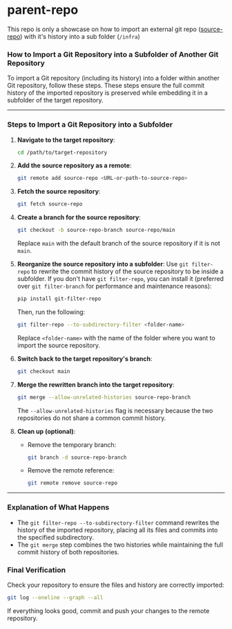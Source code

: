 # parent-repo

This repo is only a showcase on how to import an external git repo ([source-repo](https://github.com/octaviobr/source-repo)) with it's history into a sub folder (`/infra`)

### How to Import a Git Repository into a Subfolder of Another Git Repository

To import a Git repository (including its history) into a folder within another Git repository, follow these steps. These steps ensure the full commit history of the imported repository is preserved while embedding it in a subfolder of the target repository.

---

### Steps to Import a Git Repository into a Subfolder

1. **Navigate to the target repository**:
   ```bash
   cd /path/to/target-repository
   ```

2. **Add the source repository as a remote**:
   ```bash
   git remote add source-repo <URL-or-path-to-source-repo>
   ```

3. **Fetch the source repository**:
   ```bash
   git fetch source-repo
   ```

4. **Create a branch for the source repository**:
   ```bash
   git checkout -b source-repo-branch source-repo/main
   ```
   Replace `main` with the default branch of the source repository if it is not `main`.

5. **Reorganize the source repository into a subfolder**:
   Use `git filter-repo` to rewrite the commit history of the source repository to be inside a subfolder. If you don't have `git filter-repo`, you can install it (preferred over `git filter-branch` for performance and maintenance reasons):
   ```bash
   pip install git-filter-repo
   ```
   Then, run the following:
   ```bash
   git filter-repo --to-subdirectory-filter <folder-name>
   ```
   Replace `<folder-name>` with the name of the folder where you want to import the source repository.

6. **Switch back to the target repository's branch**:
   ```bash
   git checkout main
   ```

7. **Merge the rewritten branch into the target repository**:
   ```bash
   git merge --allow-unrelated-histories source-repo-branch
   ```
   The `--allow-unrelated-histories` flag is necessary because the two repositories do not share a common commit history.

8. **Clean up (optional)**:
   - Remove the temporary branch:
     ```bash
     git branch -d source-repo-branch
     ```
   - Remove the remote reference:
     ```bash
     git remote remove source-repo
     ```

---

### Explanation of What Happens
- The `git filter-repo --to-subdirectory-filter` command rewrites the history of the imported repository, placing all its files and commits into the specified subdirectory.
- The `git merge` step combines the two histories while maintaining the full commit history of both repositories.

### Final Verification
Check your repository to ensure the files and history are correctly imported:
```bash
git log --oneline --graph --all
```

If everything looks good, commit and push your changes to the remote repository.
